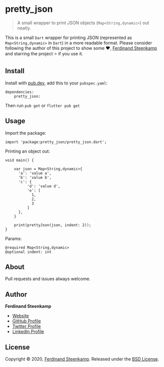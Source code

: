 # pretty_json

> A small wrapper to print JSON objects (`Map<String,dynamic>`) out neatly.

This is a small `Dart` wrapper for printing JSON (represented as `Map<String,dynamic>` in `Dart`) in a more readable format. Please consider following the author of this project to show some :heart:, [Ferdinand Steenkamp](https://github.com/Ferdzzzzzzzz/) and starring the project :star: if you use it.

## Install
Install with [pub.dev](https://pub.dev/), add this to your `pubspec.yaml`:

    dependencies:
        pretty_json:

Then run `pub get` or `flutter pub get`

## Usage

Import the package:
    
    import 'package:pretty_json/pretty_json.dart';

Printing an object out:

    void main() {
        
        var json = Map<String,dynamic>{
          'a': 'value a',
          'b': 'value b',
          'c': {  
              'd': 'value d',
              'e': [
                1,
                2,
                3
              ]
          },
        }

        print(prettyJson(json, indent: 2));
    }

Params:

    @required Map<String,dynamic>
    @optional indent: int


## About

Pull requests and issues always welcome.

## Author

**Ferdinand Steenkamp**

* [Website](https://ferdzz.com)
* [GitHub Profile](https://github.com/Ferdzzzzzzzz)
* [Twitter Profile](https://twitter.com/therealferdz)
* [LinkedIn Profile](https://www.linkedin.com/in/ferdinand-steenkamp-552335181/)



## License

Copyright © 2020, [Ferdinand Steenkamp](https://github.com/Ferdzzzzzzzz).
Released under the [BSD License](LICENSE).


